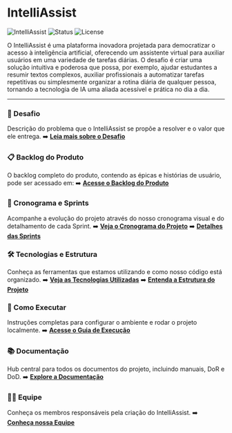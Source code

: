# IntelliAssist

![IntelliAssist](https://img.shields.io/badge/project-IntelliAssist-blue)
![Status](https://img.shields.io/badge/status-em%20desenvolvimento-yellow)
![License](https://img.shields.io/badge/license-MIT-green)

O IntelliAssist é uma plataforma inovadora projetada para democratizar o acesso à inteligência artificial, oferecendo um assistente virtual para auxiliar usuários em uma variedade de tarefas diárias. O desafio é criar uma solução intuitiva e poderosa que possa, por exemplo, ajudar estudantes a resumir textos complexos, auxiliar profissionais a automatizar tarefas repetitivas ou simplesmente organizar a rotina diária de qualquer pessoa, tornando a tecnologia de IA uma aliada acessível e prática no dia a dia.

---

### 🎯 Desafio
Descrição do problema que o IntelliAssist se propõe a resolver e o valor que ele entrega.
➡️ **[Leia mais sobre o Desafio](./Docs/CHALLENGE.md)**

### 📋 Backlog do Produto
O backlog completo do produto, contendo as épicas e histórias de usuário, pode ser acessado em:
➡️ **[Acesse o Backlog do Produto](./Docs/PRODUCT_BACKLOG.md)**

### 🚀 Cronograma e Sprints
Acompanhe a evolução do projeto através do nosso cronograma visual e do detalhamento de cada Sprint.
➡️ **[Veja o Cronograma do Projeto](./Docs/TIMELINE.md)**
➡️ **[Detalhes das Sprints](./Docs/SPRINTS.md)**

### 🛠️ Tecnologias e Estrutura
Conheça as ferramentas que estamos utilizando e como nosso código está organizado.
➡️ **[Veja as Tecnologias Utilizadas](./Docs/TECHNOLOGIES.md)**
➡️ **[Entenda a Estrutura do Projeto](./Docs/PROJECT_STRUCTURE.md)**

### 🚀 Como Executar
Instruções completas para configurar o ambiente e rodar o projeto localmente.
➡️ **[Acesse o Guia de Execução](./Docs/HOW_TO_RUN.md)**

### 📚 Documentação
Hub central para todos os documentos do projeto, incluindo manuais, DoR e DoD.
➡️ **[Explore a Documentação](./Docs/DOCUMENTATION.md)**

### 🧑‍💻 Equipe
Conheça os membros responsáveis pela criação do IntelliAssist.
➡️ **[Conheça nossa Equipe](./Docs/TEAM.md)**